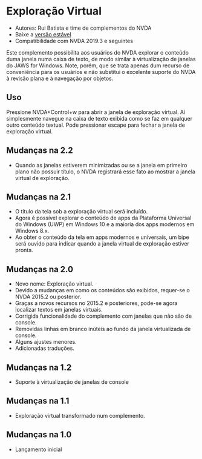 # Exploração Virtual #

* Autores: Rui Batista e time de complementos do NVDA
* Baixe a [versão estável][1]
* Compatibilidade com NVDA 2019.3  e seguintes

Este complemento possibilita aos usuários do NVDA explorar o conteúdo duma
janela numa caixa de texto, de modo similar à virtualização de janelas do
JAWS for Windows. Note, porém, que se trata apenas dum recurso de
conveniência para os usuários e não substitui o excelente suporte do NVDA à
revisão plana e à navegação por objetos.

## Uso ##

Pressione NVDA+Control+w para abrir a janela de exploração virtual. Aí
simplesmente navegue na caixa de texto exibida como se faz em qualquer outro
conteúdo textual. Pode pressionar escape para fechar a janela de exploração
virtual.

## Mudanças na 2.2

* Quando as janelas estiverem minimizadas ou se a janela em primeiro plano
  não possuir título, o NVDA registrará esse fato ao mostrar a janela
  virtual de exploração.

## Mudanças na 2.1

* O título da tela sob a exploração virtual será incluído.
* Agora é possível explorar o conteúdo de apps da Plataforma Universal do
  Windows (UWP) em Windows 10 e a maioria dos apps modernos em Windows 8.x.
* Ao obter o conteúdo da tela em apps modernos e universais, um bipe será
  ouvido para indicar quando a janela virtual de exploração estiver pronta.

## Mudanças na 2.0

* Novo nome: Exploração virtual.
* Devido a mudanças em como os conteúdos são exibidos, requer-se o NVDA
  2015.2 ou posterior.
* Graças a novos recursos no 2015.2 e posteriores, pode-se agora localizar
  textos em janelas virtuais.
* Corrigida funcionalidade do complemento com janelas que não são de
  console.
* Removidas linhas em branco inúteis ao fundo da janela virtualizada de
  console.
* Alguns ajustes menores.
* Adicionadas traduções.

## Mudanças na 1.2

* Suporte à virtualização de janelas de console

## Mudanças na 1.1

* Exploração virtual transformado num complemento.

## Mudanças na 1.0

* Lançamento inicial

[1]: https://github.com/ruifontes/virtualReview/releases/download/2024.03.24/virtualRevision-2024.03.24.nvda-addon
